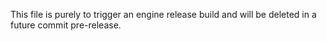 <!-- TODO(camsim99): Delete this file. -->
This file is purely to trigger an engine release build and will be deleted in a future commit pre-release.